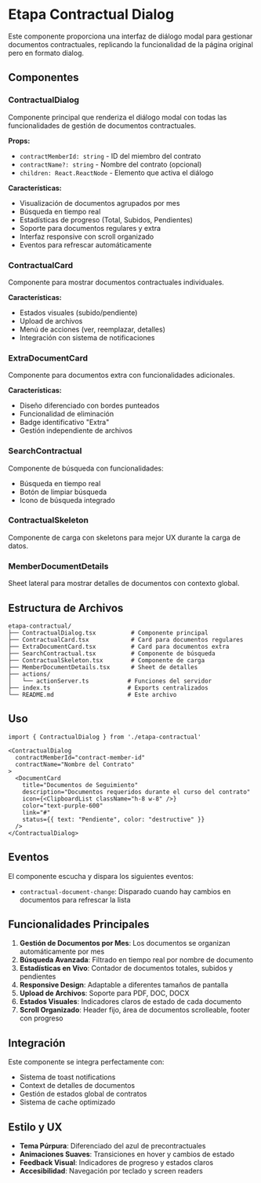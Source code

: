 # Etapa Contractual Dialog

Este componente proporciona una interfaz de diálogo modal para gestionar documentos contractuales, replicando la funcionalidad de la página original pero en formato dialog.

## Componentes

### ContractualDialog
Componente principal que renderiza el diálogo modal con todas las funcionalidades de gestión de documentos contractuales.

**Props:**
- `contractMemberId: string` - ID del miembro del contrato
- `contractName?: string` - Nombre del contrato (opcional)
- `children: React.ReactNode` - Elemento que activa el diálogo

**Características:**
- Visualización de documentos agrupados por mes
- Búsqueda en tiempo real
- Estadísticas de progreso (Total, Subidos, Pendientes)
- Soporte para documentos regulares y extra
- Interfaz responsive con scroll organizado
- Eventos para refrescar automáticamente

### ContractualCard
Componente para mostrar documentos contractuales individuales.

**Características:**
- Estados visuales (subido/pendiente)
- Upload de archivos
- Menú de acciones (ver, reemplazar, detalles)
- Integración con sistema de notificaciones

### ExtraDocumentCard
Componente para documentos extra con funcionalidades adicionales.

**Características:**
- Diseño diferenciado con bordes punteados
- Funcionalidad de eliminación
- Badge identificativo "Extra"
- Gestión independiente de archivos

### SearchContractual
Componente de búsqueda con funcionalidades:
- Búsqueda en tiempo real
- Botón de limpiar búsqueda
- Icono de búsqueda integrado

### ContractualSkeleton
Componente de carga con skeletons para mejor UX durante la carga de datos.

### MemberDocumentDetails
Sheet lateral para mostrar detalles de documentos con contexto global.

## Estructura de Archivos

```
etapa-contractual/
├── ContractualDialog.tsx          # Componente principal
├── ContractualCard.tsx            # Card para documentos regulares
├── ExtraDocumentCard.tsx          # Card para documentos extra
├── SearchContractual.tsx          # Componente de búsqueda
├── ContractualSkeleton.tsx        # Componente de carga
├── MemberDocumentDetails.tsx      # Sheet de detalles
├── actions/
│   └── actionServer.ts           # Funciones del servidor
├── index.ts                      # Exports centralizados
└── README.md                     # Este archivo
```

## Uso

```tsx
import { ContractualDialog } from './etapa-contractual'

<ContractualDialog
  contractMemberId="contract-member-id"
  contractName="Nombre del Contrato"
>
  <DocumentCard
    title="Documentos de Seguimiento"
    description="Documentos requeridos durante el curso del contrato"
    icon={<ClipboardList className="h-8 w-8" />}
    color="text-purple-600"
    link="#"
    status={{ text: "Pendiente", color: "destructive" }}
  />
</ContractualDialog>
```

## Eventos

El componente escucha y dispara los siguientes eventos:

- `contractual-document-change`: Disparado cuando hay cambios en documentos para refrescar la lista

## Funcionalidades Principales

1. **Gestión de Documentos por Mes**: Los documentos se organizan automáticamente por mes
2. **Búsqueda Avanzada**: Filtrado en tiempo real por nombre de documento
3. **Estadísticas en Vivo**: Contador de documentos totales, subidos y pendientes
4. **Responsive Design**: Adaptable a diferentes tamaños de pantalla
5. **Upload de Archivos**: Soporte para PDF, DOC, DOCX
6. **Estados Visuales**: Indicadores claros de estado de cada documento
7. **Scroll Organizado**: Header fijo, área de documentos scrolleable, footer con progreso

## Integración

Este componente se integra perfectamente con:
- Sistema de toast notifications
- Context de detalles de documentos
- Gestión de estados global de contratos
- Sistema de cache optimizado

## Estilo y UX

- **Tema Púrpura**: Diferenciado del azul de precontractuales
- **Animaciones Suaves**: Transiciones en hover y cambios de estado
- **Feedback Visual**: Indicadores de progreso y estados claros
- **Accesibilidad**: Navegación por teclado y screen readers 
